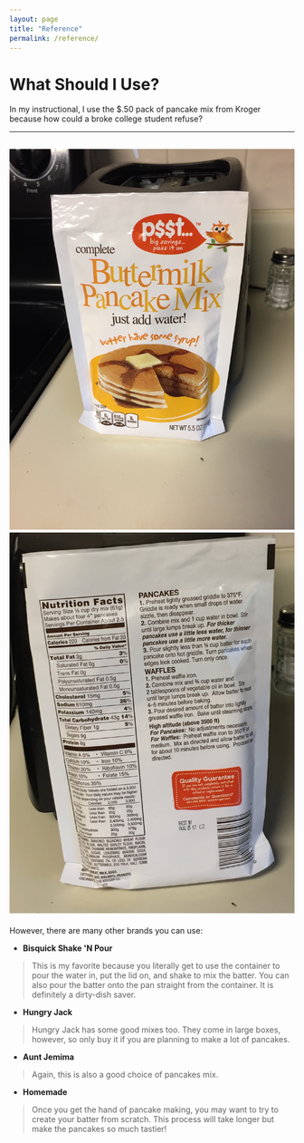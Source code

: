 ```yaml
---
layout: page
title: "Reference"
permalink: /reference/
---
```


# What Should I Use?

In my instructional, I use the $.50 pack of pancake mix from Kroger because how could a broke college student refuse?

  ---
  ![Package](images/Package.jpg?raw=true)
  ![back](images/back.jpg?raw=true)
  ---

However, there are many other brands you can use:

* **Bisquick Shake 'N Pour**
>This is my favorite because you literally get to use the container to pour the water in, put the lid on, and shake to mix the batter. You can also pour the batter onto the pan straight from the container. It is definitely a dirty-dish saver.

* **Hungry Jack**
>Hungry Jack has some good mixes too. They come in large boxes, however, so only buy it if you are planning to make a lot of pancakes.

* **Aunt Jemima**
>Again, this is also a good choice of pancakes mix.

* **Homemade**
>Once you get the hand of pancake making, you may want to try to create your batter from scratch. This process will take longer but make the pancakes so much tastier!
